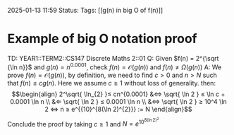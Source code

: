 2025-01-13 11:59
Status: 
Tags: [[g(n) in big O of f(n)]] 
# Example of big O notation proof

TD: YEAR1::TERM2::CS147 Discrete Maths 2::01 
Q: Given $f(n) = 2^{\sqrt {\ln n}}$ and $g(n) = n^{0.0001}$, check $f(n) = \mathcal O(g(n))$ and $f(n) \neq Ω(g(n))$
A: We prove $f(n) = \mathcal O(g(n))$, by definition, we need to find $c > 0$ and $n > N$ such that $f(n) ≤ cg(n)$. Here we assume $c ≥ 1$ without loss of generality. then:
$$\begin{align}
2^\sqrt{ \ln_{2} }≤ cn^{0.0001} &⇔ \sqrt{ \ln 2 } ≤ \ln c + 0.0001 \ln n \\
&⇐ \sqrt{ \ln 2 } ≤ 0.0001 \ln n \\
&⇔ \sqrt{ \ln 2 } ≥ 10^4 \ln 2 ⇔ n ≥ e^{{10}^{8(\ln 2)^{2}}} := N
\end{align}$$
Conclude the proof by taking $c \geq 1$ and $N=e^{{10}^{8(\ln 2)^{2}}}$ 